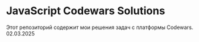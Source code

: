 # JavaScript Codewars Solutions

Этот репозиторий содержит мои решения задач с платформы Codewars.
02.03.2025